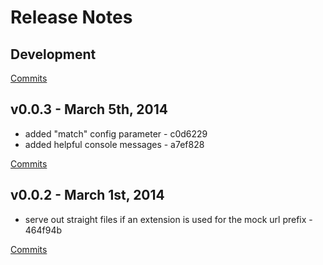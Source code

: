 # Release Notes

## Development

[Commits](https://github.com/jhudson8/gwm-dev-server/compare/v0.0.3...master)

## v0.0.3 - March 5th, 2014

- added "match" config parameter - c0d6229
- added helpful console messages - a7ef828

[Commits](https://github.com/jhudson8/gwm-dev-server/compare/v0.0.2...v0.0.3)

## v0.0.2 - March 1st, 2014

- serve out straight files if an extension is used for the mock url prefix - 464f94b

[Commits](https://github.com/jhudson8/gwm-dev-server/compare/v0.0.1...v0.0.2)
